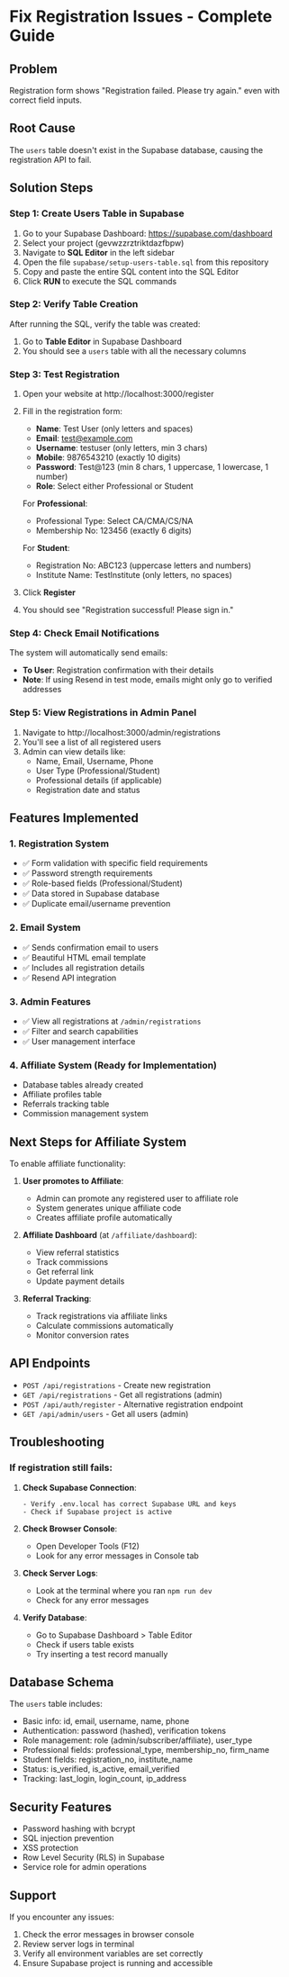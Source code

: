 # Fix Registration Issues - Complete Guide

## Problem
Registration form shows "Registration failed. Please try again." even with correct field inputs.

## Root Cause
The `users` table doesn't exist in the Supabase database, causing the registration API to fail.

## Solution Steps

### Step 1: Create Users Table in Supabase

1. Go to your Supabase Dashboard: https://supabase.com/dashboard
2. Select your project (gevwzzrztriktdazfbpw)
3. Navigate to **SQL Editor** in the left sidebar
4. Open the file `supabase/setup-users-table.sql` from this repository
5. Copy and paste the entire SQL content into the SQL Editor
6. Click **RUN** to execute the SQL commands

### Step 2: Verify Table Creation

After running the SQL, verify the table was created:
1. Go to **Table Editor** in Supabase Dashboard
2. You should see a `users` table with all the necessary columns

### Step 3: Test Registration

1. Open your website at http://localhost:3000/register
2. Fill in the registration form:
   - **Name**: Test User (only letters and spaces)
   - **Email**: test@example.com
   - **Username**: testuser (only letters, min 3 chars)
   - **Mobile**: 9876543210 (exactly 10 digits)
   - **Password**: Test@123 (min 8 chars, 1 uppercase, 1 lowercase, 1 number)
   - **Role**: Select either Professional or Student

   For **Professional**:
   - Professional Type: Select CA/CMA/CS/NA
   - Membership No: 123456 (exactly 6 digits)

   For **Student**:
   - Registration No: ABC123 (uppercase letters and numbers)
   - Institute Name: TestInstitute (only letters, no spaces)

3. Click **Register**
4. You should see "Registration successful! Please sign in."

### Step 4: Check Email Notifications

The system will automatically send emails:
- **To User**: Registration confirmation with their details
- **Note**: If using Resend in test mode, emails might only go to verified addresses

### Step 5: View Registrations in Admin Panel

1. Navigate to http://localhost:3000/admin/registrations
2. You'll see a list of all registered users
3. Admin can view details like:
   - Name, Email, Username, Phone
   - User Type (Professional/Student)
   - Professional details (if applicable)
   - Registration date and status

## Features Implemented

### 1. Registration System
- ✅ Form validation with specific field requirements
- ✅ Password strength requirements
- ✅ Role-based fields (Professional/Student)
- ✅ Data stored in Supabase database
- ✅ Duplicate email/username prevention

### 2. Email System
- ✅ Sends confirmation email to users
- ✅ Beautiful HTML email template
- ✅ Includes all registration details
- ✅ Resend API integration

### 3. Admin Features
- ✅ View all registrations at `/admin/registrations`
- ✅ Filter and search capabilities
- ✅ User management interface

### 4. Affiliate System (Ready for Implementation)
- Database tables already created
- Affiliate profiles table
- Referrals tracking table
- Commission management system

## Next Steps for Affiliate System

To enable affiliate functionality:

1. **User promotes to Affiliate**:
   - Admin can promote any registered user to affiliate role
   - System generates unique affiliate code
   - Creates affiliate profile automatically

2. **Affiliate Dashboard** (at `/affiliate/dashboard`):
   - View referral statistics
   - Track commissions
   - Get referral link
   - Update payment details

3. **Referral Tracking**:
   - Track registrations via affiliate links
   - Calculate commissions automatically
   - Monitor conversion rates

## API Endpoints

- `POST /api/registrations` - Create new registration
- `GET /api/registrations` - Get all registrations (admin)
- `POST /api/auth/register` - Alternative registration endpoint
- `GET /api/admin/users` - Get all users (admin)

## Troubleshooting

### If registration still fails:

1. **Check Supabase Connection**:
   ```
   - Verify .env.local has correct Supabase URL and keys
   - Check if Supabase project is active
   ```

2. **Check Browser Console**:
   - Open Developer Tools (F12)
   - Look for any error messages in Console tab

3. **Check Server Logs**:
   - Look at the terminal where you ran `npm run dev`
   - Check for any error messages

4. **Verify Database**:
   - Go to Supabase Dashboard > Table Editor
   - Check if users table exists
   - Try inserting a test record manually

## Database Schema

The `users` table includes:
- Basic info: id, email, username, name, phone
- Authentication: password (hashed), verification tokens
- Role management: role (admin/subscriber/affiliate), user_type
- Professional fields: professional_type, membership_no, firm_name
- Student fields: registration_no, institute_name
- Status: is_verified, is_active, email_verified
- Tracking: last_login, login_count, ip_address

## Security Features

- Password hashing with bcrypt
- SQL injection prevention
- XSS protection
- Row Level Security (RLS) in Supabase
- Service role for admin operations

## Support

If you encounter any issues:
1. Check the error messages in browser console
2. Review server logs in terminal
3. Verify all environment variables are set correctly
4. Ensure Supabase project is running and accessible